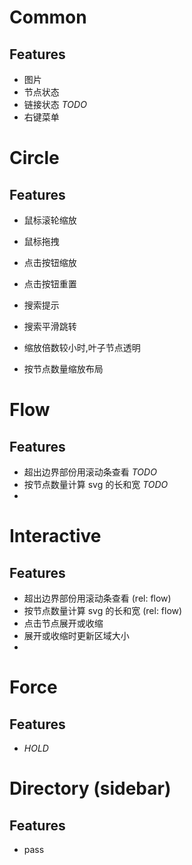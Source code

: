 # Common
## Features
   + 图片
   + 节点状态
   + 链接状态 *TODO*
   + 右键菜单

# Circle
## Features
   + 鼠标滚轮缩放
   + 鼠标拖拽
   + 点击按钮缩放
   + 点击按钮重置
   
   + 搜索提示
   + 搜索平滑跳转
   
   + 缩放倍数较小时,叶子节点透明
   + 按节点数量缩放布局
   
# Flow
## Features
   + 超出边界部份用滚动条查看 *TODO*
   + 按节点数量计算 svg 的长和宽 *TODO*
   + 
   
# Interactive
## Features
   + 超出边界部份用滚动条查看     (rel: flow)
   + 按节点数量计算 svg 的长和宽  (rel: flow)
   + 点击节点展开或收缩
   + 展开或收缩时更新区域大小
   + 

# Force 
## Features
   + *HOLD*
   
# Directory (sidebar)
## Features
   - pass
